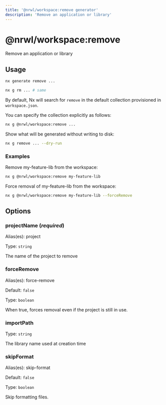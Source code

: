 ```yaml
---
title: '@nrwl/workspace:remove generator'
description: 'Remove an application or library'
---
```


# @nrwl/workspace:remove

Remove an application or library

## Usage

```bash
nx generate remove ...
```

```bash
nx g rm ... # same
```

By default, Nx will search for `remove` in the default collection provisioned in `workspace.json`.

You can specify the collection explicitly as follows:

```bash
nx g @nrwl/workspace:remove ...
```

Show what will be generated without writing to disk:

```bash
nx g remove ... --dry-run
```

### Examples

Remove my-feature-lib from the workspace:

```bash
nx g @nrwl/workspace:remove my-feature-lib
```

Force removal of my-feature-lib from the workspace:

```bash
nx g @nrwl/workspace:remove my-feature-lib --forceRemove
```

## Options

### projectName (_**required**_)

Alias(es): project

Type: `string`

The name of the project to remove

### forceRemove

Alias(es): force-remove

Default: `false`

Type: `boolean`

When true, forces removal even if the project is still in use.

### importPath

Type: `string`

The library name used at creation time

### skipFormat

Alias(es): skip-format

Default: `false`

Type: `boolean`

Skip formatting files.
